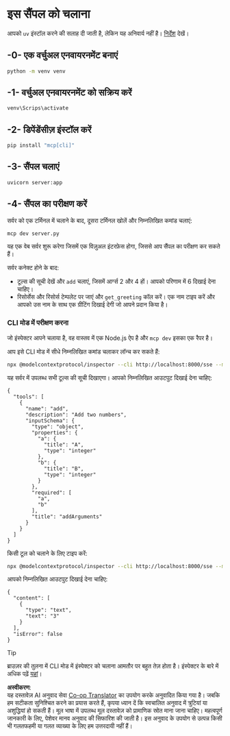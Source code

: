 <!--
CO_OP_TRANSLATOR_METADATA:
{
  "original_hash": "69ba3bd502bd743233137bac5539c08b",
  "translation_date": "2025-08-18T12:59:22+00:00",
  "source_file": "03-GettingStarted/05-sse-server/solution/python/README.md",
  "language_code": "hi"
}
-->
# इस सैंपल को चलाना

आपको `uv` इंस्टॉल करने की सलाह दी जाती है, लेकिन यह अनिवार्य नहीं है। [निर्देश](https://docs.astral.sh/uv/#highlights) देखें।

## -0- एक वर्चुअल एनवायरनमेंट बनाएं

```bash
python -m venv venv
```

## -1- वर्चुअल एनवायरनमेंट को सक्रिय करें

```bash
venv\Scrips\activate
```

## -2- डिपेंडेंसीज़ इंस्टॉल करें

```bash
pip install "mcp[cli]"
```

## -3- सैंपल चलाएं

```bash
uvicorn server:app
```

## -4- सैंपल का परीक्षण करें

सर्वर को एक टर्मिनल में चलाने के बाद, दूसरा टर्मिनल खोलें और निम्नलिखित कमांड चलाएं:

```bash
mcp dev server.py
```

यह एक वेब सर्वर शुरू करेगा जिसमें एक विज़ुअल इंटरफ़ेस होगा, जिससे आप सैंपल का परीक्षण कर सकते हैं।

सर्वर कनेक्ट होने के बाद:

- टूल्स की सूची देखें और `add` चलाएं, जिसमें आर्ग्स 2 और 4 हों। आपको परिणाम में 6 दिखाई देना चाहिए।
- रिसोर्सेस और रिसोर्स टेम्पलेट पर जाएं और `get_greeting` कॉल करें। एक नाम टाइप करें और आपको उस नाम के साथ एक ग्रीटिंग दिखाई देगी जो आपने प्रदान किया है।

### CLI मोड में परीक्षण करना

जो इंस्पेक्टर आपने चलाया है, वह वास्तव में एक Node.js ऐप है और `mcp dev` इसका एक रैपर है।

आप इसे CLI मोड में सीधे निम्नलिखित कमांड चलाकर लॉन्च कर सकते हैं:

```bash
npx @modelcontextprotocol/inspector --cli http://localhost:8000/sse --method tools/list
```

यह सर्वर में उपलब्ध सभी टूल्स की सूची दिखाएगा। आपको निम्नलिखित आउटपुट दिखाई देना चाहिए:

```text
{
  "tools": [
    {
      "name": "add",
      "description": "Add two numbers",
      "inputSchema": {
        "type": "object",
        "properties": {
          "a": {
            "title": "A",
            "type": "integer"
          },
          "b": {
            "title": "B",
            "type": "integer"
          }
        },
        "required": [
          "a",
          "b"
        ],
        "title": "addArguments"
      }
    }
  ]
}
```

किसी टूल को चलाने के लिए टाइप करें:

```bash
npx @modelcontextprotocol/inspector --cli http://localhost:8000/sse --method tools/call --tool-name add --tool-arg a=1 --tool-arg b=2
```

आपको निम्नलिखित आउटपुट दिखाई देना चाहिए:

```text
{
  "content": [
    {
      "type": "text",
      "text": "3"
    }
  ],
  "isError": false
}
```

> [!TIP]
> ब्राउज़र की तुलना में CLI मोड में इंस्पेक्टर को चलाना आमतौर पर बहुत तेज़ होता है।
> इंस्पेक्टर के बारे में अधिक पढ़ें [यहां](https://github.com/modelcontextprotocol/inspector)।

**अस्वीकरण**:  
यह दस्तावेज़ AI अनुवाद सेवा [Co-op Translator](https://github.com/Azure/co-op-translator) का उपयोग करके अनुवादित किया गया है। जबकि हम सटीकता सुनिश्चित करने का प्रयास करते हैं, कृपया ध्यान दें कि स्वचालित अनुवाद में त्रुटियां या अशुद्धियां हो सकती हैं। मूल भाषा में उपलब्ध मूल दस्तावेज़ को प्रामाणिक स्रोत माना जाना चाहिए। महत्वपूर्ण जानकारी के लिए, पेशेवर मानव अनुवाद की सिफारिश की जाती है। इस अनुवाद के उपयोग से उत्पन्न किसी भी गलतफहमी या गलत व्याख्या के लिए हम उत्तरदायी नहीं हैं।
